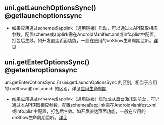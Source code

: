 ## uni.getLaunchOptionsSync() @getlaunchoptionssync

<!-- UTSAPIJSON.getLaunchOptionsSync.description -->

<!-- UTSAPIJSON.getLaunchOptionsSync.compatibility -->

<!-- UTSAPIJSON.getLaunchOptionsSync.param -->

<!-- UTSAPIJSON.getLaunchOptionsSync.returnValue -->

- 如果应用通过scheme或applink（通用链接）启动，可以通过本API获取相应参数。配置scheme或applink需在AndroidManifest.xml或info.plist中配置，打包后生效。如开发直达页面功能，一般在应用的onShow生命周期监听。[详见](../collocation/app.md#onshow)

<!-- UTSAPIJSON.getLaunchOptionsSync.example -->

<!-- UTSAPIJSON.getLaunchOptionsSync.tutorial -->

## uni.getEnterOptionsSync() @getenteroptionssync

<!-- UTSAPIJSON.getEnterOptionsSync.description -->

uni.getEnterOptionsSync 和 uni.getLaunchOptionsSync 的区别，相当于应用的 onShow 和 onLaunch 的区别，详见[应用生命周期](../collocation/app.md#applifecycle)

<!-- UTSAPIJSON.getEnterOptionsSync.compatibility -->

<!-- UTSAPIJSON.getEnterOptionsSync.param -->

<!-- UTSAPIJSON.getEnterOptionsSync.returnValue -->

- 如果应用通过scheme或applink（通用链接）启动或从后台激活到前台，可以通过本API获取相应参数。配置scheme或applink需在AndroidManifest.xml或info.plist中配置，打包后生效。如开发直达页面功能，一般在应用的onShow生命周期监听。[详见](../collocation/app.md#onshow)

<!-- UTSAPIJSON.getEnterOptionsSync.example -->

<!-- UTSAPIJSON.getEnterOptionsSync.tutorial -->

<!-- UTSAPIJSON.launch.example -->

<!-- UTSAPIJSON.general_type.name -->

<!-- UTSAPIJSON.general_type.param -->